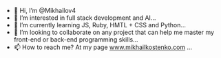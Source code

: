 - 👋 Hi, I’m @Mikhailov4
- 👀 I’m interested in full stack development and AI...
- 🌱 I’m currently learning JS, Ruby, HMTL + CSS and Python...
- 💞️ I’m looking to collaborate on any project that can help me master my front-end or back-end programming skills...
- 📫 How to reach me? At my page www.mikhailkostenko.com ...

<!---
Mikhailov4/Mikhailov4 is a ✨ special ✨ repository because its `README.md` (this file) appears on your GitHub profile.
You can click the Preview link to take a look at your changes.
--->
